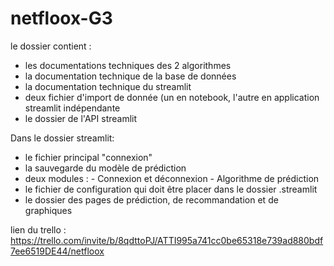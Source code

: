 # netfloox-G3

le dossier contient :
- les documentations techniques des 2 algorithmes
- la documentation technique de la base de données
- la documentation technique du streamlit
- deux fichier d'import de donnée (un en notebook, l'autre en application streamlit indépendante
- le dossier de l'API streamlit

Dans le dossier streamlit:
- le fichier principal "connexion"
- la sauvegarde du modèle de prédiction
- deux modules :
      - Connexion et déconnexion
      - Algorithme de prédiction 
- le fichier de configuration qui doit être placer dans le dossier .streamlit
- le dossier des pages de prédiction, de recommandation et de graphiques

lien du trello :
https://trello.com/invite/b/8qdttoPJ/ATTI995a741cc0be65318e739ad880bdf7ee6519DE44/netfloox


